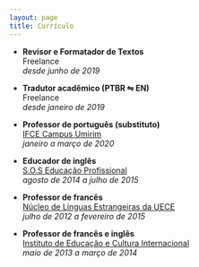 ```yaml
---
layout: page
title: Currículo
---
```


- **Revisor e Formatador de Textos**<br>
Freelance<br>*desde junho de 2019*

- **Tradutor acadêmico (PTBR ⇋ EN)**<br>
Freelance<br>*desde janeiro de 2019*

- **Professor de português (substituto)**<br>
[IFCE Campus Umirim][ifce-umirim]<br>*janeiro a março de 2020*

- **Educador de inglês**<br>
[S.O.S Educação Profissional][sos]<br>*agosto de 2014 a julho de 2015*

- **Professor de francês**<br>
[Núcleo de Línguas Estrangeiras da UECE][one]<br>*julho de 2012 a fevereiro de 2015*

- **Professor de francês e inglês**<br>
[Instituto de Educação e Cultura Internacional][ieci]<br>*maio de 2013 a março de 2014*

[ifce-umirim]: https://ifce.edu.br/umirim
[sos]: https://www.sos.com.br/
[one]: http://www.uece.br/nucleodelinguas/
[ieci]: https://www.ieci.com.br/
